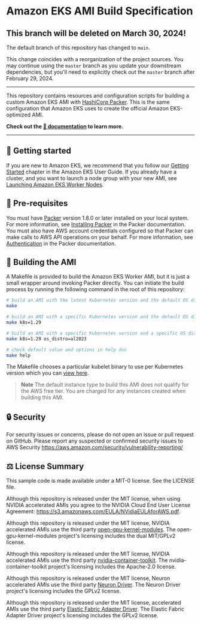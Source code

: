 # Amazon EKS AMI Build Specification

## This branch will be deleted on **March 30, 2024**!

The default branch of this repository has changed to `main`.

This change coincides with a reorganization of the project sources. You may continue using the `master` branch as you update your downstream dependencies, but you'll need to explicitly check out the `master` branch after February 29, 2024.

---

This repository contains resources and configuration scripts for building a
custom Amazon EKS AMI with [HashiCorp Packer](https://www.packer.io/). This is
the same configuration that Amazon EKS uses to create the official Amazon
EKS-optimized AMI.

**Check out the [📖 documentation](https://awslabs.github.io/amazon-eks-ami/) to learn more.**

---

## 🚀 Getting started

If you are new to Amazon EKS, we recommend that you follow
our [Getting Started](https://docs.aws.amazon.com/eks/latest/userguide/getting-started.html)
chapter in the Amazon EKS User Guide. If you already have a cluster, and you
want to launch a node group with your new AMI, see [Launching Amazon EKS Worker
Nodes](https://docs.aws.amazon.com/eks/latest/userguide/launch-workers.html).

## 🔢 Pre-requisites

You must have [Packer](https://www.packer.io/) version 1.8.0 or later installed on your local system.
For more information, see [Installing Packer](https://www.packer.io/docs/install/index.html)
in the Packer documentation. You must also have AWS account credentials
configured so that Packer can make calls to AWS API operations on your behalf.
For more information, see [Authentication](https://www.packer.io/docs/builders/amazon.html#specifying-amazon-credentials)
in the Packer documentation.

## 👷 Building the AMI

A Makefile is provided to build the Amazon EKS Worker AMI, but it is just a small wrapper around
invoking Packer directly. You can initiate the build process by running the
following command in the root of this repository:

```bash
# build an AMI with the latest Kubernetes version and the default OS distro
make

# build an AMI with a specific Kubernetes version and the default OS distro
make k8s=1.29

# build an AMI with a specific Kubernetes version and a specific OS distro
make k8s=1.29 os_distro=al2023

# check default value and options in help doc
make help
```

The Makefile chooses a particular kubelet binary to use per Kubernetes version which you can [view here](Makefile).

> **Note**
> The default instance type to build this AMI does not qualify for the AWS free tier.
> You are charged for any instances created when building this AMI.

## 🔒 Security

For security issues or concerns, please do not open an issue or pull request on GitHub. Please report any suspected or confirmed security issues to AWS Security https://aws.amazon.com/security/vulnerability-reporting/

## ⚖️ License Summary

This sample code is made available under a MIT-0 license. See the LICENSE file.

Although this repository is released under the MIT license, when using NVIDIA accelerated AMIs you agree to the NVIDIA Cloud End User License Agreement: https://s3.amazonaws.com/EULA/NVidiaEULAforAWS.pdf.

Although this repository is released under the MIT license, NVIDIA accelerated AMIs
use the third party [open-gpu-kernel-modules](https://github.com/NVIDIA/open-gpu-kernel-modules). The open-gpu-kernel-modules project's licensing includes the dual MIT/GPLv2 license.

Although this repository is released under the MIT license, NVIDIA accelerated AMIs
use the third party [nvidia-container-toolkit](https://github.com/NVIDIA/nvidia-container-toolkit). The nvidia-container-toolkit project's licensing includes the Apache-2.0 license.

Although this repository is released under the MIT license, Neuron accelerated AMIs
use the third party [Neuron Driver](https://awsdocs-neuron.readthedocs-hosted.com/en/latest/release-notes/runtime/aws-neuronx-dkms/index.html). The Neuron Driver project's licensing includes the GPLv2 license.

Although this repository is released under the MIT license, accelerated AMIs
use the third party [Elastic Fabric Adapter Driver](https://github.com/amzn/amzn-drivers/tree/master/kernel/linux/efa). The Elastic Fabric Adapter Driver project's licensing includes the GPLv2 license.
